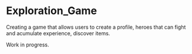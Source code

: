 # Exploration_Game

Creating a game that allows users to create a profile, heroes that can fight and acumulate experience, discover items.

Work in progress.
